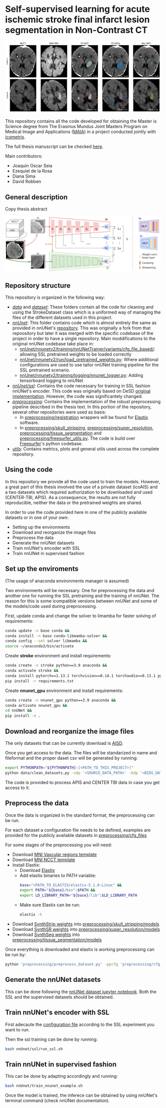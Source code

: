 # Self-supervised learning for acute ischemic stroke final infarct lesion segmentation in Non-Contrast CT

![alt text](Fig1.png)

This repository contains all the code developed for obtaining the Master is Science degree from The Erasmus Mundus Joint Masters Program on Medical Image and Applications ([MAIA](https://maiamaster.udg.edu/)) in a project conducted jointly with [icometrix](https://icometrix.com/).

The full thesis manuscript can be checked [here](MAIA_Master_Thesis.pdf).

Main contributors: 
- Joaquin Oscar Seia
- Ezequiel de la Rosa
- Diana Sima
- David Robben

## General description

Copy thesis abstract

![alt text](Fig3.png)

## Repository structure

This repository is organized in the following way:
- [_data_](data) and [_dataset_](dataset): These folders contain all the code for cleaning and using the StrokeDataset class which is a uniformed way of managing the files of the different datasets used in this project.
- [_nnUnet_](nnUnet): This folder contains code which is almost entirely the same as provided in nnUNet's [repository](https://github.com/MIC-DKFZ/nnUNet/). This was originally a fork from that repoository but later it was merged with the specific codebase of the project in order to have a single repository. Main moddifications to the original nnUNet codebase take place in:
    - [nnUnet/nnunetv2/training/nnUNetTrainer/variants/cfg_file_based/](nnUnet/nnunetv2/training/nnUNetTrainer/variants/cfg_file_based/): allowing SSL pretrained weights to be loaded correctly
    - [nnUnet/nnunetv2/run/load_pretrained_weights.py](nnUnet/nnunetv2/run/load_pretrained_weights.py): Where additional configurations are used to use tailor nnUNet training pipeline for the SSL pretrained scenario.
    - [nnUnet/nnunetv2/training/logging/nnunet_logger.py](nnUnet/nnunetv2/training/logging/nnunet_logger.py): Adding tensorboard logging to nnUNet
- [_nnUnet/ssl_](nnUnet/ssl/): Contains the code necessary for training in SSL fashion nnUNet's encoder. This code was originally based on DeSD [original implementation](https://github.com/yeerwen/DeSD). However, the code was significantely changed.
- [_preprocessing_](preprocessing/): Contains the implementation of the robust preprocessing pipeline described in the thesis text. In this portion of the repository, several other repositories were used as basis:
    - In [preprocessing/registration](preprocessing/registration) wrappers will be found for [Elastix](https://elastix.lumc.nl/) software.
    - In [preprocessing/skull_stripping](preprocessing/skull_stripping), [preprocessing/super_resolution](preprocessing/skull_stripping), [preprocessing/tissue_segmentation](preprocessing/tissue_segmentation) and [preprocessing/freesurfer_utils.py](preprocessing/freesurfer_utils.py). The code is build over [Freesurfer](https://surfer.nmr.mgh.harvard.edu/)'s python codebase.
- [_utils_](utils/): Contains metrics, plots and general utils used across the complete repository.


## Using the code

In this repository we provide all the code used to train the models. However, a great part of this thesis involved the use of a private dataset (icoAIS) and a two datasets which required authorization to be downloaded and used (CENTER-TBI, APIS). As a consequence, the results are not fully reproducible, neither the data or the pretrained weights are shared.

In order to use the code provided here in one of the publicly available datasets or in one of your own:

- Setting up the environments
- Download and reorganize the image files
- Preprocess the data
- Generate the nnUNet datasets
- Train nnUNet's encoder with SSL
- Train nnUNet in supervised fashion 

## Set up the enviroments
(The usage of anaconda environments manager is assumed)

Two environments will be necessary. One for preprocessing the data and another one for running the SSL pretraining and the training of nnUNet. The reason for this is some icompatible versions between nnUNet and some of the models/code used during preprocessing.

First, update conda and change the solver to limamba for faster solving of requirements:
``` bash
conda update -n base conda &&
conda install -n base conda-libmamba-solver &&
conda config --set solver libmamba &&
source ~/anaconda3/bin/activate
```

Create **stroke** environment and install requirements:
```bash 
conda create -n stroke python==3.9 anaconda &&
conda activate stroke &&
conda install pytorch==1.13.1 torchvision==0.14.1 torchaudio==0.13.1 pytorch-cuda=11.6 -c pytorch -c nvidia &&
pip install -r requirements.txt
```

Create **nnunet_gpu** environment and install requirements:
```bash 
conda create -n nnunet_gpu python==3.9 anaconda &&
conda activate nnunet_gpu &&
cd nnUNet &&
pip install -e .
```

## Download and reorganize the image files

The only datasets that can be currently download is [AISD](https://github.com/GriffinLiang/AISD).

Once you get access to the data. The files will be standarized in name and fileformat and the proper daset csv will be generated by running:

```bash
export PYTHONPATH="${PYTHONPATH}:[<PATH_TO_THIS_PROJECT>]"
python data/clean_datasets.py -sdp '<SOURCE_DATA_PATH>' -bdp '<BIDS_DATA_PATH>'
```

The code is provided to process APIS and CENTER TBI data in case you get access to it.

## Preprocess the data

Once the data is organized in the standard format, the preprocessing can be run.

For each dataset a configuration file needs to be defined, examples are provided for the publicly available datasets in [preprocessing/cfg_files](preprocessing/cfg_files)

For some stages of the preprocessing you will need:
- Download [MNI Vascular regions template](https://zenodo.org/record/3379848#.Y_TOIezMJQJ)
- Download [MNI NCCT template](https://www.researchgate.net/publication/221969479_Age-specific_CT_and_MRI_templates_for_spatial_normalization)
- Install Elastix:
    - Download [Elastix](https://github.com/SuperElastix/elastix/releases/download/5.1.0/elastix-5.1.0-linux.zip)
    - Add elastix binaries to PATH variable:
        ```bash 
        base="<PATH_TO_ELASTIX/elastix-5.1.0-Linux" &&
        export PATH="${base}/bin":$PATH &&
        export LD_LIBRARY_PATH="${base}/lib":$LD_LIBRARY_PATH
        ```
    - Make sure Elastix can be run:
        ```bash 
        elastix -h
        ```
- Download [SynthStrip weights](https://github.com/freesurfer/freesurfer/tree/dev/mri_synthstrip) into [preprocessing/skull_stripping/models](preprocessing/skull_stripping/models)
- Download [SynthSR weights](https://github.com/freesurfer/freesurfer/tree/dev/mri_synthsr) into [preprocessing/super_resolution/models](preprocessing/super_resolution/models)
- Download [SynthSeg weights](https://github.com/freesurfer/freesurfer/tree/dev/mri_synthseg) into [preprocessing/tissue_segmentation/models](preprocessing/tissue_segmentation/models)

Once everything is downloaded and elastix is working preprocessing can be run by:
```bash
python 'preprocessing/preprocess_dataset.py' -ppcfg 'preprocessing/cfg_files/preprocessing_cfg_aisd.yml'
```

## Generate the nnUNet datasets

This can be done following the [nnUNet dataset jupyter notebook](nnUnet/nn_unet_v2_train.ipynb). Both the SSL and the supervised datasets should be obtained.

## Train nnUNet's encoder with SSL

First adecaute the [configuration file](nnUnet/ssl/cfg_files/example.yml.example) according to the SSL experiment you want to run.

Then the ssl training can be done by running:
```bash
bash nnUnet/ssl/run_ssl.sh
```

## Train nnUNet in supervised fashion

This can be done by adapting accordingly and running:
```bash
bash nnUnet/train_nnunet_example.sh
```

Once the model is trained, the inferece can be obtained by using nnUNet's terminal command (check nnUNet documentation).
